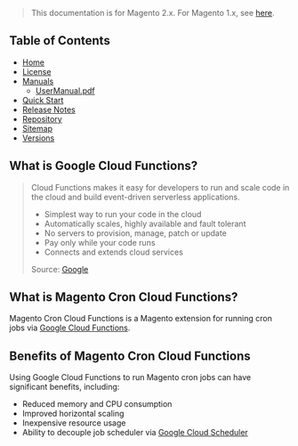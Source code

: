 <blockquote class="important">This documentation is for Magento 2.x. For Magento 1.x, see <a href="https://docs.auroraextensions.com/magento/extensions/1.x/magecroncloudfunctions/latest/">here</a>.</blockquote>

## Table of Contents

- [Home](https://docs.auroraextensions.com/magento/extensions/2.x/magentocroncloudfunctions/latest/)
- [License](https://docs.auroraextensions.com/magento/extensions/2.x/magentocroncloudfunctions/LICENSE.txt)
- [Manuals](https://docs.auroraextensions.com/magento/extensions/2.x/magentocroncloudfunctions/latest/manuals/)
    + [UserManual.pdf](https://docs.auroraextensions.com/magento/extensions/2.x/magentocroncloudfunctions/latest/manuals/UserManual.pdf)
- [Quick Start](https://docs.auroraextensions.com/magento/extensions/2.x/magentocroncloudfunctions/latest/quickstart/)
- [Release Notes](https://docs.auroraextensions.com/magento/extensions/2.x/magentocroncloudfunctions/RELEASE_NOTES.txt)
- [Repository](https://github.com/auroraextensions/magentocroncloudfunctions)
- [Sitemap](https://docs.auroraextensions.com/magento/extensions/2.x/magentocroncloudfunctions/latest/sitemap.xml)
- [Versions](https://docs.auroraextensions.com/magento/extensions/2.x/magentocroncloudfunctions/)

## What is Google Cloud Functions?

<blockquote>
  <div>Cloud Functions makes it easy for developers to run and scale code in the cloud and build event-driven serverless applications.</div>
  <ul>
    <li>Simplest way to run your code in the cloud</li>
    <li>Automatically scales, highly available and fault tolerant</li>
    <li>No servers to provision, manage, patch or update</li>
    <li>Pay only while your code runs</li>
    <li>Connects and extends cloud services</li>
  </ul>
  <div>Source:&nbsp;<a href="https://cloud.google.com/functions/" target="_blank">Google</a></div>
</blockquote>

## What is Magento Cron Cloud Functions?

Magento Cron Cloud Functions is a Magento extension for running cron jobs via [Google Cloud Functions](https://cloud.google.com/functions/).

## Benefits of Magento Cron Cloud Functions

Using Google Cloud Functions to run Magento cron jobs can have significant benefits, including:

+ Reduced memory and CPU consumption
+ Improved horizontal scaling
+ Inexpensive resource usage
+ Ability to decouple job scheduler via [Google Cloud Scheduler](https://cloud.google.com/scheduler/)
